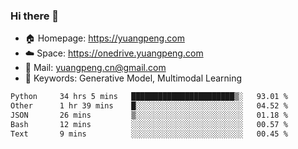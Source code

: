### Hi there 👋

- 🏠 Homepage: https://yuangpeng.com
- ☁️ Space: https://onedrive.yuangpeng.com
- 📧 Mail: yuangpeng.cn@gmail.com
- 🌅 Keywords: Generative Model, Multimodal Learning

<!--
**yuangpeng/yuangpeng** is a ✨ _special_ ✨ repository because its `README.md` (this file) appears on your GitHub profile.

Here are some ideas to get you started:

- 🔭 I’m currently working on ...
- 🌱 I’m currently learning ...
- 👯 I’m looking to collaborate on ...
- 🤔 I’m looking for help with ...
- 💬 Ask me about ...
- 📫 How to reach me: ...
- 😄 Pronouns: ...
- ⚡ Fun fact: ...
-->

<!--START_SECTION:waka-->

```txt
Python     34 hrs 5 mins   ███████████████████████▒░   93.01 %
Other      1 hr 39 mins    █░░░░░░░░░░░░░░░░░░░░░░░░   04.52 %
JSON       26 mins         ▒░░░░░░░░░░░░░░░░░░░░░░░░   01.18 %
Bash       12 mins         ░░░░░░░░░░░░░░░░░░░░░░░░░   00.57 %
Text       9 mins          ░░░░░░░░░░░░░░░░░░░░░░░░░   00.45 %
```

<!--END_SECTION:waka-->
